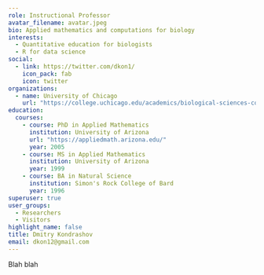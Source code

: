 ```yaml
---
role: Instructional Professor
avatar_filename: avatar.jpeg
bio: Applied mathematics and computations for biology
interests:
  - Quantitative education for biologists
  - R for data science
social:
  - link: https://twitter.com/dkon1/
    icon_pack: fab
    icon: twitter
organizations:
  - name: University of Chicago
    url: "https://college.uchicago.edu/academics/biological-sciences-collegiate-division"
education:
  courses:
    - course: PhD in Applied Mathematics
      institution: University of Arizona
      url: "https://appliedmath.arizona.edu/"
      year: 2005
    - course: MS in Applied Mathematics
      institution: University of Arizona
      year: 1999
    - course: BA in Natural Science
      institution: Simon's Rock College of Bard
      year: 1996
superuser: true
user_groups:
  - Researchers
  - Visitors
highlight_name: false
title: Dmitry Kondrashov
email: dkon12@gmail.com
---
```


Blah blah
